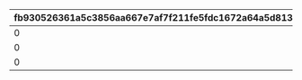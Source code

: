 |fb930526361a5c3856aa667e7af7f211fe5fdc1672a64a5d813b86eb78adb07a|b2955581c44deab4b8c1715f7ea6c4403e75b6b10433c50e70f67daddffe581a|ec0870acfc16b2dacd5d8b7df3de81c6913553d194bef3b82b4075a06528da98|
| --- | --- | --- |
|0|930901|10146|
|0|131201|10148|
|0|907601|10152|